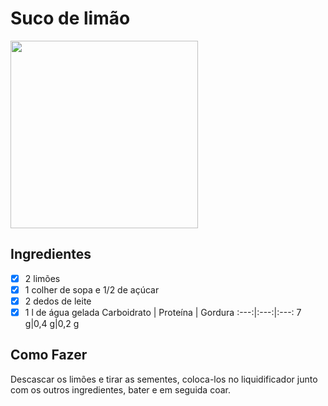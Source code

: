 # Suco de limão
<img src="https://sc01.alicdn.com/kf/UTB8ZASSP3QydeJk43PUq6AyQpXa9.jpg" width="300" height="300">

## Ingredientes
- [X] 2 limões 
- [X] 1 colher de sopa e 1/2 de açúcar
- [X] 2 dedos de leite
- [x] 1 l de água gelada
Carboidrato | Proteína | Gordura
:---:|:---:|:---:
7 g|0,4 g|0,2 g

## Como Fazer
Descascar os limões e tirar as sementes, coloca-los no liquidificador junto com os outros ingredientes, bater e em seguida coar.
